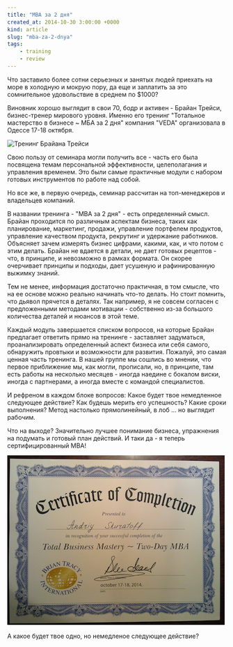 ```yaml
---
title: "MBA за 2 дня"
created_at: 2014-10-30 3:00:00 +0000
kind: article
slug: "mba-za-2-dnya"
tags:
    - training
    - review
---
```

Что заставило более сотни серьезных и занятых людей приехать на море в холодную и мокрую пору, да еще и заплатить за это сомнительное удовольствие в среднем по $1000? 

Виновник хорошо выглядит в свои 70, бодр и активен - Брайан Трейси, бизнес-тренер мирового уровня. Именно его тренинг "Тотальное мастерство в бизнесе ~ МБА за 2 дня" компания "VEDA" организовала в Одессе 17-18 октября. 

![Тренинг Брайана Трейси](http://veda.od.ua/images/cms/data/brajan_trejsi_2daymba/dsc0544.jpg)

Свою пользу от семинара могли получить все - часть его была посвящена темам персональной эффективности, целеполагания и управления временем. Это были самые практичные модули с набором готовых инструментов по работе над собой. 

Но все же, в первую очередь, семинар рассчитан на топ-менеджеров и владельцев компаний. 

В названии тренинга - "MBA за 2 дня" - есть определенный смысл. Брайан проходится по различным аспектам бизнеса, таких как планирование, маркетинг, продажи, управление портфелем продуктов, управление качеством продукта, рекрутинг и удержание работников. Объясняет зачем измерять бизнес цифрами, какими, как, и что потом с этим делать. Брайан не вдается в детали, не дает готовых рецептов - что, в принципе, и невозможно в рамках формата. Он скорее очерчивает принципы и подходы, дает усушеную и рафинированную выжимку знаний. 

Тем не менее, информация достаточно практичная, в том смысле, что на ее основе можно реально начинать что-то делать. Но стоит помнить, что дьявол прячется в деталях. Так например, я не совсем согласен с предложенными методами мотивации - собственно из-за большого количества деталей и нюансов в этой теме.

Каждый модуль завершается списком вопросов, на которые Брайан предлагает ответить прямо на тренинге - заставляет задуматься, проанализировать определенный аспект бизнеса или себя самого, обнаружить провтыки и возможности для развития. Пожалуй, это самая ценная часть тренинга. В нашей группе мы сошлись во мнении, что первое приближение мы, как могли, прописали, но, в принципе, там есть работы на несколько месяцев - иногда наедине с бокалом виски, иногда с партнерами, а иногда вместе с командой специалистов. 

И рефреном в каждом блоке вопросов: Какое будет твое немедленное следующее действие? Как будешь мерить его успешность? Какие сроки выполнения? Метод настолько прямолинейный, в лоб ... но выглядит рабочим. 

Что на выходе? Значительно лучшее понимание бизнеса, упражнения на подумать и готовый план действий. И таки да - я теперь сертифицированный MBA! 

![Сертификат MBA](/assets/img/BrianTracyMBACert.png)

А какое будет твое одно, но немедленое следующее действие?
